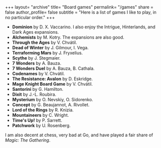 +++
layout= "archive"
title= "Board games"
permalink= "/games"
share = false
author_profile= false
subtitle = "Here is a list of games I like to play, in no particular order."
+++

* **Dominion** by D. X. Vaccarino. I also enjoy the Intrigue, Hinterlands, and Dark Ages expansions. 
* **Alchemists** by M. Kotry. The expansions are also good. 
* **Through the Ages** by V. Chvátil.
* **Dead of Winter** by J. Gilmour, I. Vega.
* **Terraforming Mars** by J. Fryxelius.
* **Scythe** by J. Stegmaier.
* **7 Wonders** by A. Bauza.
* **7 Wonders Duel** by A. Bauza, B. Cathala.
* **Codenames** by V. Chvátil.
* **The Resistance: Avalon** by D. Eskridge.
* **Mage Knight Board Game** by  V. Chvátil.
* **Santorini** by G. Hamilton.
* **Dixit** by J.-L. Roubira.
* **Mysterium** by O. Nevskiy, O. Sidorenko.
* **Concept** by G. Beaujannot, A. Rivollet.
* **Lord of the Rings** by R. Knizia.
* **Mountaineers** by C. Wright.
* **Time's Up!** by P. Sarrett.
* **Patchwork** by U. Rosenberg.

I am also decent at chess, very bad at Go, and have played a fair share of _Magic: The Gathering_.

